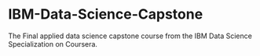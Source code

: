 # IBM-Data-Science-Capstone
The Final applied data science capstone course from the IBM Data Science Specialization on Coursera.
